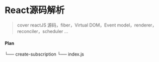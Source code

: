 # React源码解析
> cover reactJS 源码，fiber，Virtual DOM，Event model，renderer，reconciler，scheduler ...

#### Plan

└── create-subscription
	└── index.js